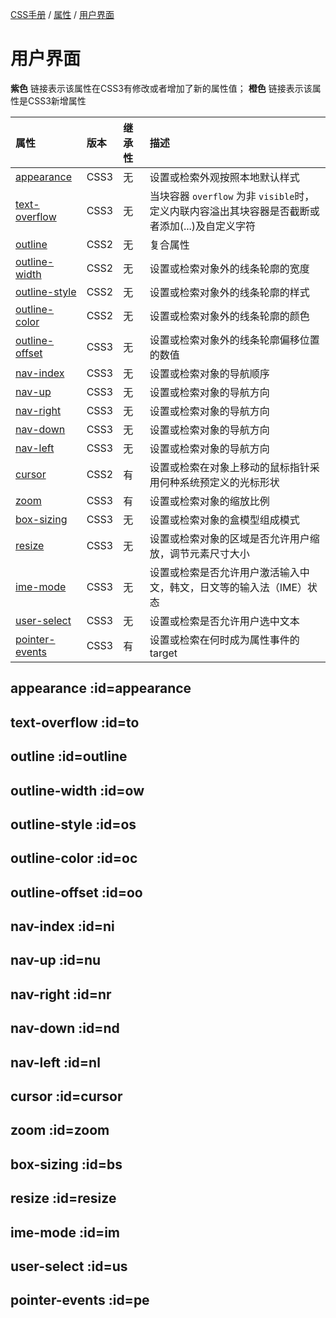 [CSS手册](/css-handbook/) / [属性](/css-handbook/properties/) / [用户界面](/css-handbook/properties/ui)

# 用户界面

<p class="g-color-light">
  <strong class="g-color-css3-change">紫色</strong> 链接表示该属性在CSS3有修改或者增加了新的属性值；
  <strong class="g-color-css3-new">橙色</strong> 链接表示该属性是CSS3新增属性
</p>

|属性|版本|继承性|描述|
|:---|:---|:---|:---|
|[<span class="g-color-css3-new">appearance</span>](#appearance)|CSS3|无|设置或检索外观按照本地默认样式|
|[<span class="g-color-css3-new">text-overflow</span>](#to)|CSS3|无|当块容器 `overflow` 为非 `visible`时，定义内联内容溢出其块容器是否截断或者添加(...)及自定义字符|
|[outline](#outline)|CSS2|无|复合属性|设置或检索对象外的线条轮廓|
|[outline-width](#ow)|CSS2|无|设置或检索对象外的线条轮廓的宽度|
|[outline-style](#os)|CSS2|无|设置或检索对象外的线条轮廓的样式|
|[outline-color](#oc)|CSS2|无|设置或检索对象外的线条轮廓的颜色|
|[<span class="g-color-css3-new">outline-offset</span>](#oo)|CSS3|无|设置或检索对象外的线条轮廓偏移位置的数值|
|[<span class="g-color-css3-new">nav-index</span>](#ni)|CSS3|无|设置或检索对象的导航顺序|
|[<span class="g-color-css3-new">nav-up</span>](#nu)|CSS3|无|设置或检索对象的导航方向|
|[<span class="g-color-css3-new">nav-right</span>](#nr)|CSS3|无|设置或检索对象的导航方向|
|[<span class="g-color-css3-new">nav-down</span>](#nd)|CSS3|无|设置或检索对象的导航方向|
|[<span class="g-color-css3-new">nav-left</span>](#nl)|CSS3|无|设置或检索对象的导航方向|
|[cursor](#cursor)|CSS2|有|设置或检索在对象上移动的鼠标指针采用何种系统预定义的光标形状|
|[<span class="g-color-css3-new">zoom</span>](#zoom)|CSS3|有|设置或检索对象的缩放比例|
|[<span class="g-color-css3-new">box-sizing</span>](#bs)|CSS3|无|设置或检索对象的盒模型组成模式|
|[<span class="g-color-css3-new">resize</span>](#resize)|CSS3|无|设置或检索对象的区域是否允许用户缩放，调节元素尺寸大小|
|[<span class="g-color-css3-new">ime-mode</span>](#im)|CSS3|无|设置或检索是否允许用户激活输入中文，韩文，日文等的输入法（IME）状态|
|[<span class="g-color-css3-new">user-select</span>](#us)|CSS3|无|设置或检索是否允许用户选中文本|
|[<span class="g-color-css3-new">pointer-events</span>](#pe)|CSS3|有|设置或检索在何时成为属性事件的target|

## appearance :id=appearance

## text-overflow :id=to

## outline :id=outline

## outline-width :id=ow

## outline-style :id=os

## outline-color :id=oc

## outline-offset :id=oo

## nav-index :id=ni

## nav-up :id=nu

## nav-right :id=nr

## nav-down :id=nd

## nav-left :id=nl

## cursor :id=cursor

## zoom :id=zoom

## box-sizing :id=bs

## resize :id=resize

## ime-mode :id=im

## user-select :id=us

## pointer-events :id=pe